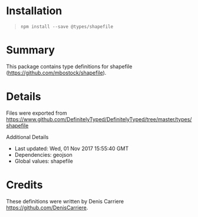 # Installation
> `npm install --save @types/shapefile`

# Summary
This package contains type definitions for shapefile (https://github.com/mbostock/shapefile).

# Details
Files were exported from https://www.github.com/DefinitelyTyped/DefinitelyTyped/tree/master/types/shapefile

Additional Details
 * Last updated: Wed, 01 Nov 2017 15:55:40 GMT
 * Dependencies: geojson
 * Global values: shapefile

# Credits
These definitions were written by Denis Carriere <https://github.com/DenisCarriere>.
